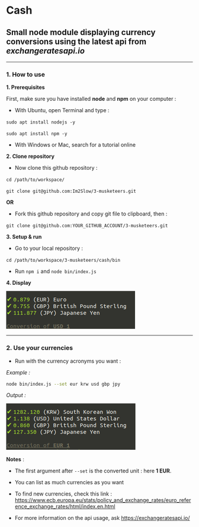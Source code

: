 # Cash

## Small node module **displaying currency conversions** using the **latest** api from *exchangeratesapi.io*

---

### 1. How to use

**1. Prerequisites**

First, make sure you have installed **node** and **npm** on your computer :

* With Ubuntu, open Terminal and type :

`sudo apt install nodejs -y`

`sudo apt install npm -y`

* With Windows or Mac, search for a tutorial online

**2. Clone repository**

* Now clone this github repository :

`cd /path/to/workspace/`

`git clone git@github.com:Im2Slow/3-musketeers.git`

**OR**

* Fork this github repository and copy git file to clipboard, then :

`git clone git@github.com:YOUR_GITHUB_ACCOUNT/3-musketeers.git`

**3. Setup & run**

* Go to your local repository :

`cd /path/to/workspace/3-musketeers/cash/bin`

* Run `npm i` and `node bin/index.js`

**4. Display**

![](../cash.png)

---

### 2. Use your currencies

* Run with the currency acronyms you want :

*Example :*

```sh
node bin/index.js --set eur krw usd gbp jpy
```

*Output :*

![](../cash-extra.png)

**Notes** :

* The first argument after `--set` is the converted unit : here **1 EUR**.

* You can list as much currencies as you want

* To find new currencies, check this link : https://www.ecb.europa.eu/stats/policy_and_exchange_rates/euro_reference_exchange_rates/html/index.en.html

* For more information on the api usage, ask https://exchangeratesapi.io/
